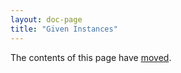 ```yaml
---
layout: doc-page
title: "Given Instances"
---
```


The contents of this page have [moved](./givens.html).
